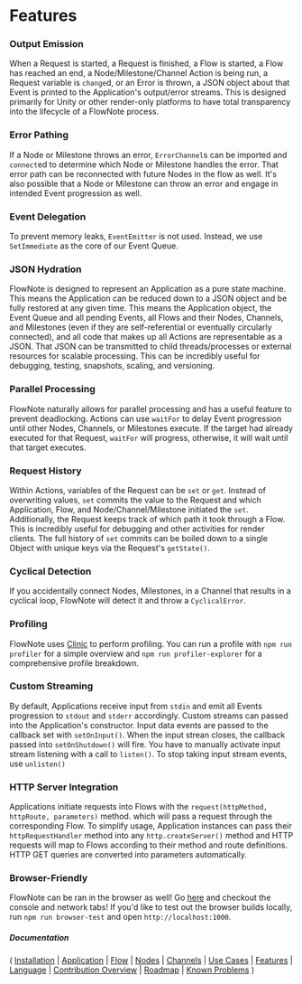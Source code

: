 # Features

### Output Emission

When a Request is started, a Request is finished, a Flow is started, a Flow has reached an end, a Node/Milestone/Channel Action is being run, a Request variable is `change`d, or an Error is thrown, a JSON object about that Event is printed to the Application's output/error streams. This is designed primarily for Unity or other render-only platforms to have total transparency into the lifecycle of a FlowNote process.

### Error Pathing

If a Node or Milestone throws an error, `ErrorChannel`s can be imported and `connect`ed to determine which Node or Milestone handles the error. That error path can be reconnected with future Nodes in the flow as well. It's also possible that a Node or Milestone can throw an error and engage in intended Event progression as well.

### Event Delegation

To prevent memory leaks, `EventEmitter` is not used. Instead, we use `SetImmediate` as the core of our Event Queue.

### JSON Hydration

FlowNote is designed to represent an Application as a pure state machine.  This means the Application can be reduced down to a JSON object and be fully restored at any given time. This means the Application object, the Event Queue and all pending Events, all Flows and their Nodes, Channels, and Milestones (even if they are self-referential or eventually circularly connected), and all code that makes up all Actions are representable as a JSON. That JSON can be transmitted to child threads/processes or external resources for scalable processing. This can be incredibly useful for debugging, testing, snapshots, scaling, and versioning.

### Parallel Processing

FlowNote naturally allows for parallel processing and has a useful feature to prevent deadlocking. Actions can use `waitFor` to delay Event progression until other Nodes, Channels, or Milestones execute. If the target had already executed for that Request, `waitFor` will progress, otherwise, it will wait until that target executes.

### Request History

Within Actions, variables of the Request can be `set` or `get`. Instead of overwriting values, `set` commits the value to the Request and which Application, Flow, and Node/Channel/Milestone initiated the `set`. Additionally, the Request keeps track of which path it took through a Flow. This is incredibly useful for debugging and other activities for render clients.  The full history of `set` commits can be boiled down to a single Object with unique keys via the Request's `getState()`.

### Cyclical Detection

If you accidentally connect Nodes, Milestones, in a Channel that results in a cyclical loop, FlowNote will detect it and throw a `CyclicalError`.

### Profiling

FlowNote uses [Clinic](https://clinicjs.org/) to perform profiling. You can run a profile with `npm run profiler` for a simple overview and `npm run profiler-explorer` for a comprehensive profile breakdown.

### Custom Streaming

By default, Applications receive input from  `stdin` and emit all Events progression to `stdout` and `stderr` accordingly.  Custom streams can passed into the Application's constructor. Input data events are passed to the callback set with `setOnInput()`. When the input strean closes, the callback passed into `setOnShutdown()` will fire. You have to manually activate input stream listening with a call to `listen()`. To stop taking input stream events, use `unlisten()`

### HTTP Server Integration

Applications initiate requests into Flows with the `request(httpMethod, httpRoute, parameters)` method. which will pass a request through the corresponding Flow. To simplify usage, Application instances can pass their `httpRequestHandler` method into any `http.createServer()` method and HTTP requests will map to Flows according to their method and route definitions.  HTTP GET queries are converted into parameters automatically.

### Browser-Friendly

FlowNote can be ran in the browser as well! Go [here](https://htmlpreview.github.io/?https://github.com/Emblem21-OpenSource/flownote/blob/master/dist/index.html) and checkout the console and network tabs! If you'd like to test out the browser builds locally, run `npm run browser-test` and open `http://localhost:1000`.

##### Documentation

(
[Installation](01-installation.md) | 
[Application](02-application.md) | 
[Flow](03-flow.md) | 
[Nodes](04-nodes.md) | 
[Channels](05-channels.md) | 
[Use Cases](06-use-cases.md) | 
[Features](07-features.md) | 
[Language](08-language.md) | 
[Contribution Overview](09-contribution.md) | 
[Roadmap](10-roadmap.md) | 
[Known Problems](11-known-problems.md)
)